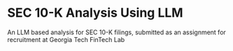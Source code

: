 # SEC 10-K Analysis Using LLM
 An LLM based analysis for SEC 10-K filings, submitted as an assignment for recruitment at Georgia Tech FinTech Lab
